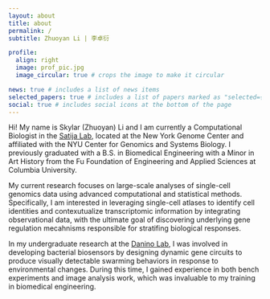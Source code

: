 ```yaml
---
layout: about
title: about
permalink: /
subtitle: Zhuoyan Li | 李卓衍

profile:
  align: right
  image: prof_pic.jpg
  image_circular: true # crops the image to make it circular

news: true # includes a list of news items
selected_papers: true # includes a list of papers marked as "selected={true}"
social: true # includes social icons at the bottom of the page
---
```


Hi! My name is Skylar (Zhuoyan) Li and I am currently a Computational Biologist in the [Satija Lab](https://satijalab.org/), located at the New York Genome Center and affiliated with the NYU Center for Genomics and Systems Biology. I previously graduated with a B.S. in Biomedical Engineering with a Minor in Art History from the Fu Foundation of Engineering and Applied Sciences at Columbia University. 

My current research focuses on large-scale analyses of single-cell genomics data using advanced computational and statistical methods. Specifically, I am interested in leveraging single-cell atlases to identify cell identities and contexutualize transcriptomic information by integrating observational data, with the ultimate goal of discovering underlying gene regulation mecahnisms responsible for stratifing biological responses. 

In my undergraduate research at the [Danino Lab](https://daninolab.nyc/research), I was involved in developing bacterial biosensors by designing dynamic gene circuits to produce visually detectable swarming behaviors in response to environmental changes. During this time, I gained experience in both bench experiments and image analysis work, which was invaluable to my training in biomedical engineering. 

